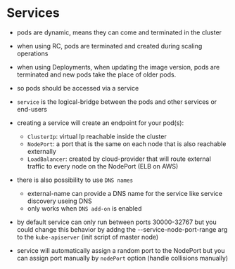 # Services

- pods are dynamic, means they can come and terminated in the cluster

- when using RC, pods are terminated and created during scaling operations

- when using Deployments, when updating the image version, pods are terminated
and new pods take the place of older pods.

- so pods should be accessed via a service

- `service` is the logical-bridge between the pods and other services or end-users

- creating a service will create an endpoint for your pod(s):
    - `ClusterIp`: virtual Ip reachable inside the cluster
    - `NodePort`: a port that is the same on each node that is also reachable externally
    - `LoadBalancer`: created by cloud-provider that will route external traffic to every node
        on the NodePort (ELB on AWS)

- there is also possibility to use `DNS names`
    - external-name can provide a DNS name for the service like service discovery useing DNS
    - only works when `DNS add-on` is enabled

- by default service can only run between ports 30000-32767 but you could change this behavior
by addng the --service-node-port-range arg to the `kube-apiserver` (init script of master node)

- service will automatically assign a random port to the NodePort but you can assign port
manually by `nodePort` option (handle collisions manually)

